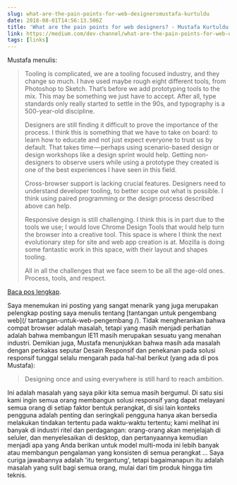 ```yaml
---
slug: what-are-the-pain-points-for-web-designersmustafa-kurtuldu
date: 2018-08-01T14:56:13.506Z
title: 'What are the pain points for web designers? - Mustafa Kurtuldu'
link: https://medium.com/dev-channel/what-are-the-pain-points-for-web-designers-4165bd052ba
tags: [links]
---
```

Mustafa menulis:

> Tooling is complicated, we are a tooling focused industry, and they change so much. I have used maybe rough eight different tools, from Photoshop to Sketch. That&#x2019;s before we add prototyping tools to the mix. This may be something we just have to accept. After all, type standards only really started to settle in the 90s, and typography is a 500-year-old discipline.
> 
> Designers are still finding it difficult to prove the importance of the process. I think this is something that we have to take on board: to learn how to educate and not just expect everyone to trust us by default. That takes time&#x200a;&#x2014;&#x200a;perhaps using scenario-based design or design workshops like a design sprint would help. Getting non-designers to observe users while using a prototype they created is one of the best experiences I have seen in this field.
> 
> Cross-browser support is lacking crucial features. Designers need to understand developer tooling, to better scope out what is possible. I think using paired programming or the design process described above can help.
> 
> Responsive design is still challenging. I think this is in part due to the tools we use; I would love Chrome Design Tools that would help turn the browser into a creative tool. This space is where I think the next evolutionary step for site and web app creation is at. Mozilla is doing some fantastic work in this space, with their layout and shapes tooling.
> 
> All in all the challenges that we face seem to be all the age-old ones. Process, tools, and respect.


[Baca pos lengkap](https://medium.com/dev-channel/what-are-the-pain-points-for-web-designers-4165bd052ba).

Saya menemukan ini posting yang sangat menarik yang juga merupakan pelengkap posting saya menulis tentang [tantangan untuk pengembang web](/ tantangan-untuk-web-pengembang /). Tidak mengherankan bahwa compat browser adalah masalah, tetapi yang masih menjadi perhatian adalah bahwa membangun IE11 masih merupakan sesuatu yang menahan industri. Demikian juga, Mustafa menunjukkan bahwa masih ada masalah dengan perkakas seputar Desain Responsif dan penekanan pada solusi responsif tunggal selalu mengarah pada hal-hal berikut (yang ada di pos Mustafa):

> Designing once and using everywhere is still hard to reach ambition.


Ini adalah masalah yang saya pikir kita semua masih bergumul. Di satu sisi kami ingin semua orang membangun solusi responsif yang dapat melayani semua orang di setiap faktor bentuk perangkat, di sisi lain konteks pengguna adalah penting dan seringkali pengguna hanya akan bersedia melakukan tindakan tertentu pada waktu-waktu tertentu; kami melihat ini banyak di industri ritel dan perdagangan: orang-orang akan menjelajah di seluler, dan menyelesaikan di desktop, dan pertanyaannya kemudian menjadi apa yang Anda berikan untuk model multi-moda ini lebih banyak atau membangun pengalaman yang konsisten di semua perangkat ... Saya curiga jawabannya adalah 'itu tergantung', tetapi bagaimanapun itu adalah masalah yang sulit bagi semua orang, mulai dari tim produk hingga tim teknis.
